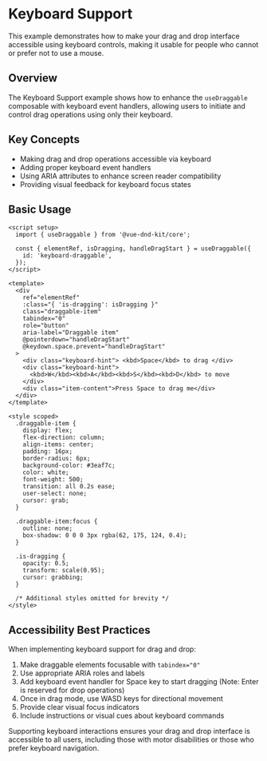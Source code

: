<script setup>
import KeyboardSupport from '@examples/KeyboardSupport.vue';
</script>

# Keyboard Support

This example demonstrates how to make your drag and drop interface accessible using keyboard controls, making it usable for people who cannot or prefer not to use a mouse.

## Overview

The Keyboard Support example shows how to enhance the `useDraggable` composable with keyboard event handlers, allowing users to initiate and control drag operations using only their keyboard.

<KeyboardSupport />

## Key Concepts

- Making drag and drop operations accessible via keyboard
- Adding proper keyboard event handlers
- Using ARIA attributes to enhance screen reader compatibility
- Providing visual feedback for keyboard focus states

## Basic Usage

```vue
<script setup>
  import { useDraggable } from '@vue-dnd-kit/core';

  const { elementRef, isDragging, handleDragStart } = useDraggable({
    id: 'keyboard-draggable',
  });
</script>

<template>
  <div
    ref="elementRef"
    :class="{ 'is-dragging': isDragging }"
    class="draggable-item"
    tabindex="0"
    role="button"
    aria-label="Draggable item"
    @pointerdown="handleDragStart"
    @keydown.space.prevent="handleDragStart"
  >
    <div class="keyboard-hint"> <kbd>Space</kbd> to drag </div>
    <div class="keyboard-hint">
      <kbd>W</kbd><kbd>A</kbd><kbd>S</kbd><kbd>D</kbd> to move
    </div>
    <div class="item-content">Press Space to drag me</div>
  </div>
</template>

<style scoped>
  .draggable-item {
    display: flex;
    flex-direction: column;
    align-items: center;
    padding: 16px;
    border-radius: 6px;
    background-color: #3eaf7c;
    color: white;
    font-weight: 500;
    transition: all 0.2s ease;
    user-select: none;
    cursor: grab;
  }

  .draggable-item:focus {
    outline: none;
    box-shadow: 0 0 0 3px rgba(62, 175, 124, 0.4);
  }

  .is-dragging {
    opacity: 0.5;
    transform: scale(0.95);
    cursor: grabbing;
  }

  /* Additional styles omitted for brevity */
</style>
```

## Accessibility Best Practices

When implementing keyboard support for drag and drop:

1. Make draggable elements focusable with `tabindex="0"`
2. Use appropriate ARIA roles and labels
3. Add keyboard event handler for Space key to start dragging (Note: Enter is reserved for drop operations)
4. Once in drag mode, use WASD keys for directional movement
5. Provide clear visual focus indicators
6. Include instructions or visual cues about keyboard commands

Supporting keyboard interactions ensures your drag and drop interface is accessible to all users, including those with motor disabilities or those who prefer keyboard navigation.
